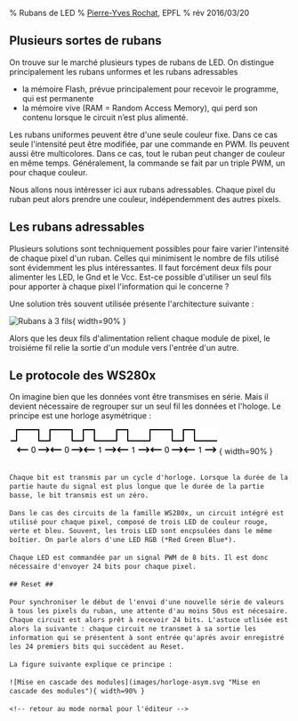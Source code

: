% Rubans de LED
% [Pierre-Yves Rochat](mailto:pyr@pyr.ch), EPFL
% rév 2016/03/20


## Plusieurs sortes de rubans ###

On trouve sur le marché plusieurs types de rubans de LED. On distingue principalement les rubans unformes et les rubans adressables
* la mémoire Flash, prévue principalement pour recevoir le programme, qui est permanente
* la mémoire vive (RAM = Random Access Memory), qui perd son contenu lorsque le circuit n’est plus alimenté.

Les rubans uniformes peuvent être d'une seule couleur fixe. Dans ce cas seule l'intensité peut être modifiée, par une commande en PWM. Ils peuvent aussi être multicolores. Dans ce cas, tout le ruban peut changer de couleur en même temps. Généralement, la commande se fait par un triple PWM, un pour chaque couleur.

Nous allons nous intéresser ici aux rubans adressables. Chaque pixel du ruban peut alors prendre une couleur, indépendemment des autres pixels.


## Les rubans adressables ##

Plusieurs solutions sont techniquement possibles pour faire varier l'intensité de chaque pixel d'un ruban. Celles qui minimisent le nombre de fils utilisé sont évidemment les plus intéressantes. Il faut forcément deux fils pour alimenter les LED, le Gnd et le Vcc. Est-ce possible d'utiliser un seul fils pour apporter à chaque pixel l'information qui le concerne ?

Une solution très souvent utilisée présente l'architecture suivante :

![Rubans à 3 fils](images/archi.ruban.svg "Rubans à 3 fils"){ width=90% }

Alors que les deux fils d'alimentation relient chaque module de pixel, le troisiéme fil relie la sortie d'un module vers l'entrée d'un autre.

## Le protocole des WS280x ##

On imagine bien que les données vont être transmises en série. Mais il devient nécessaire de regrouper sur un seul fil les données et l'hologe. Le principe est une horloge asymétrique :

![Horloge asymétrique](images/horloge-asym.svg "Horloge asymétrique"){ width=90% }

~~~~~~~ { .c }

Chaque bit est transmis par un cycle d'horloge. Lorsque la durée de la partie haute du signal est plus longue que le durée de la partie basse, le bit transmis est un zéro.

Dans le cas des circuits de la famille WS280x, un circuit intégré est utilisé pour chaque pixel, composé de trois LED de couleur rouge, verte et bleu. Souvent, les trois LED sont encpsulées dans le même boîtier. On parle alors d'une LED RGB (*Red Green Blue*).

Chaque LED est commandée par un signal PWM de 8 bits. Il est donc nécessaire d'envoyer 24 bits pour chaque pixel. 

## Reset ##

Pour synchroniser le début de l'envoi d'une nouvelle série de valeurs à tous les pixels du ruban, une attente d'au moins 50us est nécesaire. Chaque circuit est alors prêt à recevoir 24 bits. L'astuce utlisée est alors la suivante : chaque circuit ne transmet à sa sortie les information qui se présentent à sont entrée qu'après avoir enregistré les 24 premiers bits qui succèdent au Reset.

La figure suivante explique ce principe :

![Mise en cascade des modules](images/horloge-asym.svg "Mise en cascade des modules"){ width=90% }

<!-- retour au mode normal pour l'éditeur -->

